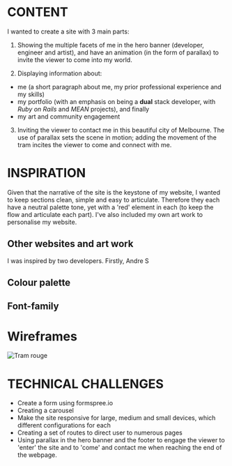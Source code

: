 # CONTENT
I wanted to create a site with 3 main parts:
1. Showing the multiple facets of me in the hero banner (developer, engineer and artist), and have an animation (in the form of parallax) to invite the viewer to come into my world.

2. Displaying information about:
* me (a short paragraph about me, my prior professional experience and my skills)
* my portfolio (with an emphasis on being a **dual** stack developer, with *Ruby on Rails* and *MEAN* projects), and finally
* my art and community engagement

3. Inviting the viewer to contact me in this beautiful city of Melbourne. The use of parallax sets the scene in motion; adding the movement of the tram incites the viewer to come and connect with me.

# INSPIRATION
Given that the narrative of the site is the keystone of my website, I wanted to keep sections clean, simple and easy to articulate. Therefore they each have a neutral palette tone, yet with a 'red' element in each (to keep the flow and articulate each part). I've also included my own art work to personalise my website.

## Other websites and art work
I was inspired by two developers. Firstly, Andre S
## Colour palette
## Font-family

# Wireframes
![Tram rouge](/images/Tram-rouge.png)


# TECHNICAL CHALLENGES
* Create a form using formspree.io
* Creating a carousel
* Make the site responsive for large, medium and small devices, which different configurations for each
* Creating a set of routes to direct user to numerous pages
* Using parallax in the hero banner and the footer to engage the viewer to 'enter' the site and to 'come' and contact me when reaching the end of the webpage.

